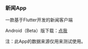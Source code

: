 ### 新闻App

一款基于Flutter开发的新闻客户端

Android（Beta）版下载：<a href="https://github.com/bytegriffin/news_app/releases/download/%E6%96%B0%E9%97%BBApp-0.1.0-beta/App-0.2.0-beta.apk.apk">点我</a>

注：此App的数据来源仅用来测试使用。
